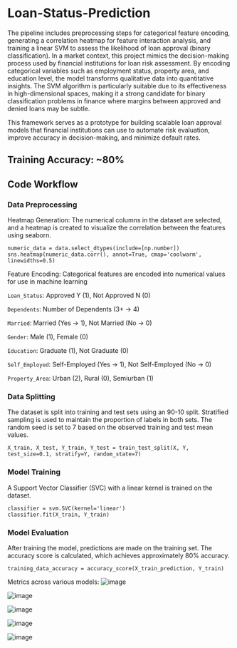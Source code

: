 # Loan-Status-Prediction

The pipeline includes preprocessing steps for categorical feature encoding, generating a correlation heatmap for feature interaction analysis, and training a linear SVM to assess the likelihood of loan approval (binary classification). In a market context, this project mimics the decision-making process used by financial institutions for loan risk assessment. By encoding categorical variables such as employment status, property area, and education level, the model transforms qualitative data into quantitative insights. The SVM algorithm is particularly suitable due to its effectiveness in high-dimensional spaces, making it a strong candidate for binary classification problems in finance where margins between approved and denied loans may be subtle.

This framework serves as a prototype for building scalable loan approval models that financial institutions can use to automate risk evaluation, improve accuracy in decision-making, and minimize default rates.

## Training Accuracy: ~80%

## Code Workflow

### Data Preprocessing
Heatmap Generation: The numerical columns in the dataset are selected, and a heatmap is created to visualize the correlation between the features using seaborn.
```
numeric_data = data.select_dtypes(include=[np.number])
sns.heatmap(numeric_data.corr(), annot=True, cmap='coolwarm', linewidths=0.5)
```
Feature Encoding: Categorical features are encoded into numerical values for use in machine learning

```Loan_Status```: Approved Y (1), Not Approved N (0)

```Dependents```: Number of Dependents (3+ -> 4)

```Married```: Married (Yes -> 1), Not Married (No -> 0)

```Gender```: Male (1), Female (0)

```Education```: Graduate (1), Not Graduate (0)

```Self_Employed```: Self-Employed (Yes -> 1), Not Self-Employed (No -> 0)

```Property_Area```: Urban (2), Rural (0), Semiurban (1)

### Data Splitting
The dataset is split into training and test sets using an 90-10 split. Stratified sampling is used to maintain the proportion of labels in both sets. The random seed is set to 7 based on the observed training and test mean values.

```
X_train, X_test, Y_train, Y_test = train_test_split(X, Y, test_size=0.1, stratify=Y, random_state=7)
```
### Model Training
A Support Vector Classifier (SVC) with a linear kernel is trained on the dataset.

```
classifier = svm.SVC(kernel='linear')
classifier.fit(X_train, Y_train)
```
### Model Evaluation
After training the model, predictions are made on the training set. The accuracy score is calculated, which achieves approximately 80% accuracy.

```
training_data_accuracy = accuracy_score(X_train_prediction, Y_train)
```

Metrics across various models:
![image](https://github.com/user-attachments/assets/49d5286e-12ce-4090-a22d-662d33761ba0)

![image](https://github.com/user-attachments/assets/5cf04f7e-5bd1-420a-b3f3-b8a7df18ec6d)

![image](https://github.com/user-attachments/assets/bc6ffe57-7ade-415a-ae49-2b28e785edc7)

![image](https://github.com/user-attachments/assets/dba90b33-a7c2-4962-85af-90bc7050d87b)

![image](https://github.com/user-attachments/assets/9bb1f8d9-2ddb-4b82-8a35-cd9990e4dd0a)
